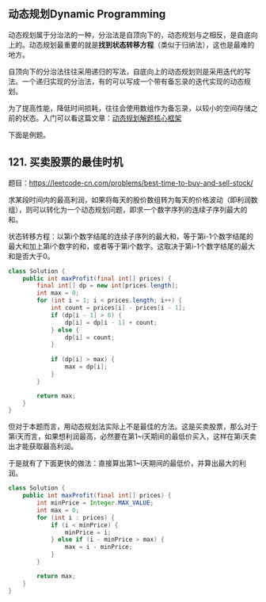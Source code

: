 <!--
date: 2021-10-26T08:34:12+08:00
lastmod: 2021-10-26T08:34:12+08:00
-->
## 动态规划Dynamic Programming

动态规划属于分治法的一种，分治法是自顶向下的，动态规划与之相反，是自底向上的。动态规划最重要的就是**找到状态转移方程**（类似于归纳法），这也是最难的地方。

自顶向下的分治法往往采用递归的写法，自底向上的动态规划则是采用迭代的写法。一个递归实现的分治法，有的可以写成一个带有备忘录的迭代实现的动态规划。

为了提高性能，降低时间损耗，往往会使用数组作为备忘录，以较小的空间存储之前的状态。入门可以看这篇文章：[动态规划解题核心框架](https://labuladong.gitee.io/algo/3/21/61/)

下面是例题。

## 121. 买卖股票的最佳时机

题目：https://leetcode-cn.com/problems/best-time-to-buy-and-sell-stock/

求某段时间内的最高利润，如果将每天的股价数组转为每天的价格波动（即利润数组），则可以转化为一个动态规划问题，即求一个数字序列的连续子序列最大的和。

状态转移方程：以第i个数字结尾的连续子序列的最大和，等于第i-1个数字结尾的最大和加上第i个数字的和，或者等于第i个数字。这取决于第i-1个数字结尾的最大和是否大于0。

```java
class Solution {
    public int maxProfit(final int[] prices) {
        final int[] dp = new int[prices.length];
        int max = 0;
        for (int i = 1; i < prices.length; i++) {
            int count = prices[i] - prices[i - 1];
            if (dp[i - 1] > 0) {
                dp[i] = dp[i - 1] + count;
            } else {
                dp[i] = count;
            }
            
            if (dp[i] > max) {
                max = dp[i];
            }
        }

        return max;
    }
}
```

但对于本题而言，用动态规划法实际上不是最佳的方法。这是买卖股票，那么对于第i天而言，如果想利润最高，必然要在第1~i天期间的最低价买入，这样在第i天卖出才能获取最高利润。

于是就有了下面更快的做法：直接算出第1~i天期间的最低价，并算出最大的利润。

```java
class Solution {
    public int maxProfit(final int[] prices) {
        int minPrice = Integer.MAX_VALUE;
        int max = 0;
        for (int i : prices) {
            if (i < minPrice) {
                minPrice = i;
            } else if (i - minPrice > max) {
                max = i - minPrice;
            }
        }

        return max;
    }
}
```
